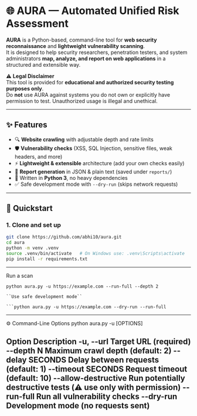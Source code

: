 # 🌐 AURA — Automated Unified Risk Assessment

**AURA** is a Python-based, command-line tool for **web security reconnaissance** and **lightweight vulnerability scanning**.  
It is designed to help security researchers, penetration testers, and system administrators **map, analyze, and report on web applications** in a structured and extensible way.

⚠️ **Legal Disclaimer**  
This tool is provided for **educational and authorized security testing purposes only**.  
Do **not** use AURA against systems you do not own or explicitly have permission to test. Unauthorized usage is illegal and unethical.

---

## ✨ Features

- 🔍 **Website crawling** with adjustable depth and rate limits  
- 🛡️ **Vulnerability checks** (XSS, SQL Injection, sensitive files, weak headers, and more)  
- ⚡ **Lightweight & extensible** architecture (add your own checks easily)  
- 📑 **Report generation** in JSON & plain text (saved under `reports/`)  
- 🐍 Written in **Python 3**, no heavy dependencies  
- ✅ Safe development mode with `--dry-run` (skips network requests)

---

## 🚀 Quickstart

### 1. Clone and set up
```bash
git clone https://github.com/abhi10/aura.git
cd aura
python -m venv .venv
source .venv/bin/activate   # On Windows use: .venv\Scripts\activate
pip install -r requirements.txt
```
---
Run a scan
```
python aura.py -u https://example.com --run-full --depth 2

``Use safe development mode``

```python aura.py -u https://example.com --dry-run --run-full
```
---
⚙️ Command-Line Options
python aura.py -u <URL> [OPTIONS]

Option	Description
-u, --url	Target URL (required)
--depth N	Maximum crawl depth (default: 2)
--delay SECONDS	Delay between requests (default: 1)
--timeout SECONDS	Request timeout (default: 10)
--allow-destructive	Run potentially destructive tests (⚠️ use only with permission)
--run-full	Run all vulnerability checks
--dry-run	Development mode (no requests sent)
---

